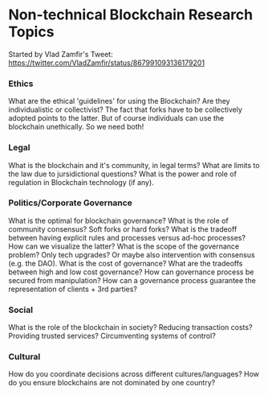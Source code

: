 # Non-technical Blockchain Research Topics

Started by Vlad Zamfir's Tweet: https://twitter.com/VladZamfir/status/867991093136179201

### Ethics
What are the ethical 'guidelines' for using the Blockchain? Are they individualistic or collectivist?
The fact that forks have to be collectively adopted points to the latter. But of course individuals can use the blockchain unethically. So we need both!

### Legal
What is the blockchain and it's community, in legal terms? What are limits to the law due to jursidictional questions?
What is the power and role of regulation in Blockchain technology (if any).

### Politics/Corporate Governance
What is the optimal for blockchain governance? What is the role of community consensus? Soft forks or hard forks?
What is the tradeoff between having explicit rules and processes versus ad-hoc processes? How can we visualize the latter?
What is the scope of the governance problem? Only tech upgrades? Or maybe also intervention with consensus (e.g. the DAO).
What is the cost of governance? What are the tradeoffs between high and low cost governance?
How can governance process be secured from manipulation? How can a governance process guarantee the representation of clients + 3rd parties?

### Social
What is the role of the blockchain in society? Reducing transaction costs? Providing trusted services? Circumventing systems of control?

### Cultural
How do you coordinate decisions across different cultures/languages? How do you ensure blockchains are not dominated by one country?
